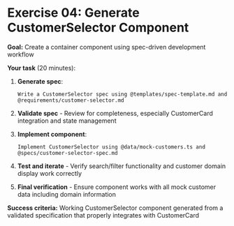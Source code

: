 # Exercise 04: Generate CustomerSelector Component

**Goal:** Create a container component using spec-driven development workflow

**Your task** (20 minutes):

1. **Generate spec**:

   ```
   Write a CustomerSelector spec using @templates/spec-template.md and @requirements/customer-selector.md
   ```

2. **Validate spec** - Review for completeness, especially CustomerCard integration and state management

3. **Implement component**:

   ```
   Implement CustomerSelector using @data/mock-customers.ts and @specs/customer-selector-spec.md
   ```

4. **Test and iterate** - Verify search/filter functionality and customer domain display work correctly

5. **Final verification** - Ensure component works with all mock customer data including domain information

**Success criteria:** Working CustomerSelector component generated from a validated specification that properly integrates with CustomerCard
